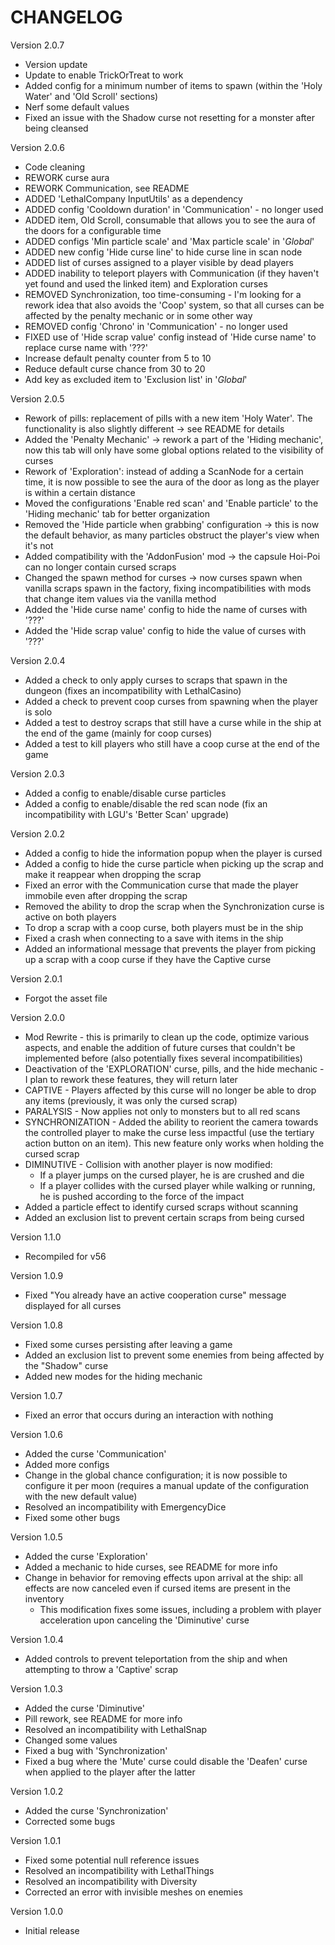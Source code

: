 # CHANGELOG

Version 2.0.7
- Version update
- Update to enable TrickOrTreat to work
- Added config for a minimum number of items to spawn (within the 'Holy Water' and 'Old Scroll' sections)
- Nerf some default values
- Fixed an issue with the Shadow curse not resetting for a monster after being cleansed

Version 2.0.6
- Code cleaning
- REWORK curse aura
- REWORK Communication, see README
- ADDED 'LethalCompany InputUtils' as a dependency
- ADDED config 'Cooldown duration' in 'Communication' - no longer used
- ADDED item, Old Scroll, consumable that allows you to see the aura of the doors for a configurable time
- ADDED configs 'Min particle scale' and 'Max particle scale' in '_Global_'
- ADDED new config 'Hide curse line' to hide curse line in scan node
- ADDED list of curses assigned to a player visible by dead players
- ADDED inability to teleport players with Communication (if they haven't yet found and used the linked item) and Exploration curses
- REMOVED Synchronization, too time-consuming - I'm looking for a rework idea that also avoids the 'Coop' system, so that all curses can be affected by the penalty mechanic or in some other way
- REMOVED config 'Chrono' in 'Communication' - no longer used
- FIXED use of 'Hide scrap value' config instead of 'Hide curse name' to replace curse name with '???'
- Increase default penalty counter from 5 to 10
- Reduce default curse chance from 30 to 20
- Add key as excluded item to 'Exclusion list' in '_Global_'

Version 2.0.5
- Rework of pills: replacement of pills with a new item 'Holy Water'. The functionality is also slightly different -> see README for details
- Added the 'Penalty Mechanic' -> rework a part of the 'Hiding mechanic', now this tab will only have some global options related to the visibility of curses
- Rework of 'Exploration': instead of adding a ScanNode for a certain time, it is now possible to see the aura of the door as long as the player is within a certain distance
- Moved the configurations 'Enable red scan' and 'Enable particle' to the 'Hiding mechanic' tab for better organization
- Removed the 'Hide particle when grabbing' configuration -> this is now the default behavior, as many particles obstruct the player's view when it's not
- Added compatibility with the 'AddonFusion' mod -> the capsule Hoi-Poi can no longer contain cursed scraps
- Changed the spawn method for curses -> now curses spawn when vanilla scraps spawn in the factory, fixing incompatibilities with mods that change item values via the vanilla method
- Added the 'Hide curse name' config to hide the name of curses with '???'
- Added the 'Hide scrap value' config to hide the value of curses with '???'

Version 2.0.4
- Added a check to only apply curses to scraps that spawn in the dungeon (fixes an incompatibility with LethalCasino)
- Added a check to prevent coop curses from spawning when the player is solo
- Added a test to destroy scraps that still have a curse while in the ship at the end of the game (mainly for coop curses)
- Added a test to kill players who still have a coop curse at the end of the game

Version 2.0.3
- Added a config to enable/disable curse particles
- Added a config to enable/disable the red scan node (fix an incompatibility with LGU's 'Better Scan' upgrade)

Version 2.0.2
- Added a config to hide the information popup when the player is cursed
- Added a config to hide the curse particle when picking up the scrap and make it reappear when dropping the scrap
- Fixed an error with the Communication curse that made the player immobile even after dropping the scrap
- Removed the ability to drop the scrap when the Synchronization curse is active on both players
- To drop a scrap with a coop curse, both players must be in the ship
- Fixed a crash when connecting to a save with items in the ship
- Added an informational message that prevents the player from picking up a scrap with a coop curse if they have the Captive curse

Version 2.0.1
- Forgot the asset file

Version 2.0.0
- Mod Rewrite - this is primarily to clean up the code, optimize various aspects, and enable the addition of future curses that couldn't be implemented before (also potentially fixes several incompatibilities)
- Deactivation of the 'EXPLORATION' curse, pills, and the hide mechanic - I plan to rework these features, they will return later
- CAPTIVE - Players affected by this curse will no longer be able to drop any items (previously, it was only the cursed scrap)
- PARALYSIS - Now applies not only to monsters but to all red scans
- SYNCHRONIZATION - Added the ability to reorient the camera towards the controlled player to make the curse less impactful (use the tertiary action button on an item). This new feature only works when holding the cursed scrap
- DIMINUTIVE - Collision with another player is now modified:
	- If a player jumps on the cursed player, he is are crushed and die
	- If a player collides with the cursed player while walking or running, he is pushed according to the force of the impact
- Added a particle effect to identify cursed scraps without scanning
- Added an exclusion list to prevent certain scraps from being cursed

Version 1.1.0
- Recompiled for v56

Version 1.0.9
- Fixed "You already have an active cooperation curse" message displayed for all curses

Version 1.0.8
- Fixed some curses persisting after leaving a game
- Added an exclusion list to prevent some enemies from being affected by the "Shadow" curse
- Added new modes for the hiding mechanic

Version 1.0.7
- Fixed an error that occurs during an interaction with nothing

Version 1.0.6
- Added the curse 'Communication'
- Added more configs
- Change in the global chance configuration; it is now possible to configure it per moon (requires a manual update of the configuration with the new default value)
- Resolved an incompatibility with EmergencyDice
- Fixed some other bugs

Version 1.0.5
- Added the curse 'Exploration'
- Added a mechanic to hide curses, see README for more info
- Change in behavior for removing effects upon arrival at the ship: all effects are now canceled even if cursed items are present in the inventory
	- This modification fixes some issues, including a problem with player acceleration upon canceling the 'Diminutive' curse

Version 1.0.4
- Added controls to prevent teleportation from the ship and when attempting to throw a 'Captive' scrap

Version 1.0.3
- Added the curse 'Diminutive'
- Pill rework, see README for more info
- Resolved an incompatibility with LethalSnap
- Changed some values
- Fixed a bug with 'Synchronization'
- Fixed a bug where the 'Mute' curse could disable the 'Deafen' curse when applied to the player after the latter

Version 1.0.2
- Added the curse 'Synchronization'
- Corrected some bugs

Version 1.0.1
- Fixed some potential null reference issues
- Resolved an incompatibility with LethalThings
- Resolved an incompatibility with Diversity
- Corrected an error with invisible meshes on enemies

Version 1.0.0
- Initial release